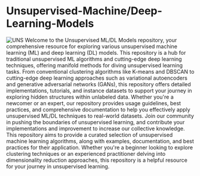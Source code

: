 # Unsupervised-Machine/Deep-Learning-Models
![UNS](https://databasetown.com/wp-content/uploads/2023/05/Unsupervised-Learning.jpg)
Welcome to the Unsupervised ML/DL Models repository, your comprehensive resource for exploring various unsupervised machine learning (ML) and deep learning (DL) models. This repository is a hub for traditional unsupervised ML algorithms and cutting-edge deep learning techniques, offering manifold methods for diving unsupervised learning tasks. From conventional clustering algorithms like K-means and DBSCAN to cutting-edge deep learning approaches such as variational autoencoders and generative adversarial networks (GANs), this repository offers detailed implementations, tutorials, and instance datasets to support your journey in exploring hidden structures within unlabeled data. Whether you're a newcomer or an expert, our repository provides usage guidelines, best practices, and comprehensive documentation to help you effectively apply unsupervised ML/DL techniques to real-world datasets. Join our community in pushing the boundaries of unsupervised learning, and contribute your implementations and improvement to increase our collective knowledge. This repository aims to provide a curated selection of unsupervised machine learning algorithms, along with examples, documentation, and best practices for their application. Whether you're a beginner looking to explore clustering techniques or an experienced practitioner delving into dimensionality reduction approaches, this repository is a helpful resource for your journey in unsupervised learning.


